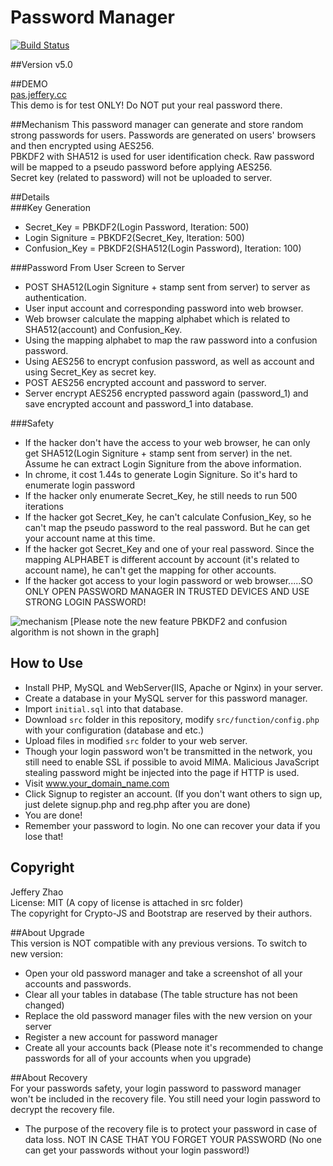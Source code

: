 # Password Manager  
[![Build Status](https://travis-ci.org/zeruniverse/Password-Manager.svg)](https://travis-ci.org/zeruniverse/Password-Manager)  
  
##Version
v5.0  
  
##DEMO  
[pas.jeffery.cc](http://pas.jeffery.cc)  
This demo is for test ONLY! Do NOT put your real password there.  
    
##Mechanism 
This password manager can generate and store random strong passwords for users. Passwords are generated on users' browsers and then encrypted using AES256.  
PBKDF2 with SHA512 is used for user identification check. Raw password will be mapped to a pseudo password before applying AES256.  
Secret key (related to password) will not be uploaded to server.  
  
##Details   
###Key Generation    
+ Secret_Key = PBKDF2(Login Password, Iteration: 500)  
+ Login Signiture = PBKDF2(Secret_Key, Iteration: 500)  
+ Confusion_Key = PBKDF2(SHA512(Login Password), Iteration: 100)   
    
###Password From User Screen to Server  
+ POST SHA512(Login Signiture + stamp sent from server) to server as authentication.    
+ User input account and corresponding password into web browser.    
+ Web browser calculate the mapping alphabet which is related to SHA512(account) and Confusion_Key.  
+ Using the mapping alphabet to map the raw password into a confusion password.  
+ Using AES256 to encrypt confusion password, as well as account and using Secret_Key as secret key.  
+ POST AES256 encrypted account and password to server.   
+ Server encrypt AES256 encrypted password again (password_1) and save encrypted account and password_1 into database.     
    
###Safety
+ If the hacker don't have the access to your web browser, he can only get SHA512(Login Signiture + stamp sent from server) in the net. Assume he can extract Login Signiture from the above information.      
+ In chrome, it cost 1.44s to generate Login Signiture. So it's hard to enumerate login password    
+ If the hacker only enumerate Secret_Key, he still needs to run 500 iterations   
+ If the hacker got Secret_Key, he can't calculate Confusion_Key, so he can't map the pseudo password to the real password. But he can get your account name at this time.   
+ If the hacker got Secret_Key and one of your real password. Since the mapping ALPHABET is different account by account (it's related to account name), he can't get the mapping for other accounts.  
+ If the hacker got access to your login password or web browser.....SO ONLY OPEN PASSWORD MANAGER IN TRUSTED DEVICES AND USE STRONG LOGIN PASSWORD!    
    
![mechanism](https://cloud.githubusercontent.com/assets/4648756/9157185/e0e6fa6a-3ea8-11e5-8379-284a4e7e1ca0.jpg) [Please note the new feature PBKDF2 and confusion algorithm is not shown in the graph]  
       
## How to Use
+ Install PHP, MySQL and WebServer(IIS, Apache or Nginx) in your server.  
+ Create a database in your MySQL server for this password manager.  
+ Import ``initial.sql`` into that database.  
+ Download ``src`` folder in this repository, modify ``src/function/config.php`` with your configuration (database and etc.)  
+ Upload files in modified ``src`` folder to your web server.  
+ Though your login password won't be transmitted in the network, you still need to enable SSL if possible to avoid MIMA. Malicious JavaScript stealing password might be injected into the page if HTTP is used.  
+ Visit www.your_domain_name.com  
+ Click Signup to register an account. (If you don't want others to sign up, just delete signup.php and reg.php after you are done)  
+ You are done!    
+ Remember your password to login. No one can recover your data if you lose that!  
  
## Copyright  
Jeffery Zhao  
License: MIT (A copy of license is attached in src folder)   
The copyright for Crypto-JS and Bootstrap are reserved by their authors.  

##About Upgrade  
This version is NOT compatible with any previous versions. To switch to new version:  
+ Open your old password manager and take a screenshot of all your accounts and passwords.  
+ Clear all your tables in database (The table structure has not been changed)  
+ Replace the old password manager files with the new version on your server  
+ Register a new account for password manager  
+ Create all your accounts back (Please note it's recommended to change passwords for all of your accounts when you upgrade)  

##About Recovery  
For your passwords safety, your login password to password manager won't be included in the recovery file. You still need your login password to decrypt the recovery file.  
+ The purpose of the recovery file is to protect your password in case of data loss. NOT IN CASE THAT YOU FORGET YOUR PASSWORD (No one can get your passwords without your login password!)  